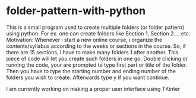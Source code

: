 # folder-pattern-with-python
This is a small program used to create multiple folders (or folder pattern) using python. 
For ex. one can create folders like Section 1, Section 2.... etc.
Motivation: Whenever i start a new online course, i organize the contents/syllabus according to the weeks or sections in the course. So, if there are 15 sections, i have to make many folders 1 after another. This piece of code will let you create such folders in one go.
Double clicking or running the code, your are prompted to type first part or title of the folder.
Then you have to type the starting number and ending number of the folders you wish to create.
Afterwards type y if you want continue.

I am currently working on making a proper user interface using TKinter
